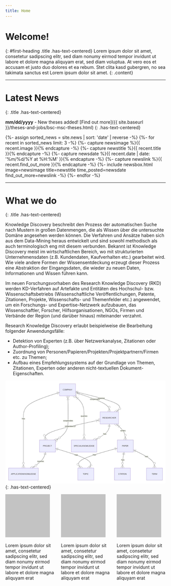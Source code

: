 ```yaml
---
title: Home
---
```

# Welcome! 
{: #first-heading .title .has-text-centered}
Lorem ipsum dolor sit amet, consetetur sadipscing elitr, sed diam nonumy eirmod tempor invidunt ut labore et dolore magna aliquyam erat, sed diam voluptua. At vero eos et accusam et justo duo dolores et ea rebum. Stet clita kasd gubergren, no sea takimata sanctus est Lorem ipsum dolor sit amet.
{: .content}

---

# Latest News
{: .title .has-text-centered}


**mm/dd/yyyy** - New theses added! [Find out more]({{ site.baseurl }}/theses-and-jobs/bsc-msc-theses.html)
{: .has-text-centered}

<!-- TODO: Only output the three most recent news -->
<!-- Input recent news field values into an include as parameters. Includes can't process curly brackets in their parameters which is why their content needs to be captured into variables first -->
<div class="columns is-multiline is-centered recent-news">
<!-- Sort recent news by date... -->
{%- assign sorted_news = site.news | sort: 'date' | reverse -%}
<!-- ... and only output the three most recent entries -->
{%- for recent in sorted_news limit: 3 -%}
    {%- capture newsimage %}{{ recent.image }}{% endcapture -%}
    {%- capture newstitle %}{{ recent.title }}{% endcapture -%}
    {%- capture newsdate %}{{ recent.date | date: '%m/%d/%Y at %H:%M' }}{% endcapture -%}
    {%- capture newslink %}{{ recent.find_out_more }}{% endcapture -%}
    {%- include newsbox.html image=newsimage title=newstitle time_posted=newsdate find_out_more=newslink -%}
{%- endfor -%}
</div>

---

# What we do
{: .title .has-text-centered}

Knowledge Discovery beschreibt den Prozess der automatischen Suche nach Mustern in großen Datenmengen, die als Wissen über die untersuchte Domäne angesehen werden können. Die Verfahren und Ansätze haben sich aus dem Data-Mining heraus entwickelt und sind sowohl methodisch als auch terminologisch eng mit diesem verbunden. Bekannt ist Knowledge Discovery meist im wirtschaftlichen Bereich, wo mit strukturierten Unternehmensdaten (z.B. Kundendaten, Kaufverhalten etc.) gearbeitet wird. Wie viele andere Formen der Wissensentdeckung erzeugt dieser Prozess eine Abstraktion der Eingangsdaten, die wieder zu neuen Daten, Informationen und Wissen führen kann.

Im neuen Forschungsvorhaben des Research Knowledge Discovery (RKD) werden KD-Verfahren auf Artefakte und Entitäten des Hochschul- bzw. Wissenschaftsbetriebs (Wissenschaftliche Veröffentlichungen, Patente, Zitationen, Projekte, Wissenschafts- und Themenfelder etc.) angewendet, um ein Forschungs- und Expertise-Netzwerk aufzubauen, das Wissenschaftler, Forscher, Hilfsorganisationen, NGOs, Firmen und Verbände der Region (und darüber hinaus) miteinander verzahnt.

Research Knowledge Discovery erlaubt beispielweise die Bearbeitung folgender Anwendungsfälle:
* Detektion von Experten (z.B. über Netzwerkanalyse, Zitationen oder Author-Profiling);
* Zuordnung von Personen/Papieren/Projekten/Projektpartnern/Firmen etc. zu Themen;
* Aufbau eines Empfehlungssystems auf der Grundlage von Themen, Zitationen, Experten oder anderen nicht-textuellen Dokument-Eigenschaften.

![chart](assets/images/home_img1.png)
{: .has-text-centered}


<div class="columns is-multiline is-centered">
    <div class="column is-4 has-text-centered presentation">
        <img class="image small" src="assets/images/testimage.png"/>
        <p>Lorem ipsum dolor sit amet, consetetur sadipscing elitr, sed diam nonumy eirmod tempor invidunt ut labore et dolore magna aliquyam erat</p>
    </div>
    <div class="column is-4 has-text-centered presentation">
        <img class="image small" src="assets/images/testimage.png"/>
        <p>Lorem ipsum dolor sit amet, consetetur sadipscing elitr, sed diam nonumy eirmod tempor invidunt ut labore et dolore magna aliquyam erat</p>
    </div>
    <div class="column is-4 has-text-centered presentation">
        <img class="image small" src="assets/images/testimage.png"/>
        <p>Lorem ipsum dolor sit amet, consetetur sadipscing elitr, sed diam nonumy eirmod tempor invidunt ut labore et dolore magna aliquyam erat</p>
    </div>
</div>